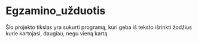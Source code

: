 # Egzamino_užduotis
Šio projekto tikslas yra sukurti programą, kuri geba iš teksto išrinkti žodžius kurie kartojasi, daugiau, negu vieną kartą
